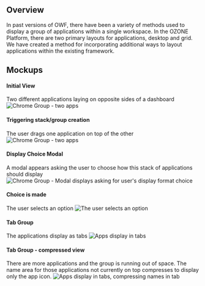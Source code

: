 ## Overview

In past versions of OWF, there have been a variety of methods used to display a group of applications within a single workspace. In the OZONE Platform, there are two primary layouts for applications, desktop and grid. We have created a method for incorporating additional ways to layout applications within the existing framework.

## Mockups

#### Initial View
Two different applications laying on opposite sides of a dashboard
![Chrome Group - two apps](https://raw.githubusercontent.com/ozone-development/ozp-documentation/master/mockups/webtop/WT_ChromeGroup_00Initial.png)

#### Triggering stack/group creation
The user drags one application on top of the other
![Chrome Group - two apps](https://raw.githubusercontent.com/ozone-development/ozp-documentation/master/mockups/webtop/WT_ChromeGroup_01Drag.png)

#### Display Choice Modal
A modal appears asking the user to choose how this stack of applications should display
![Chrome Group - Modal displays asking for user's display format choice](https://github.com/ozone-development/ozp-documentation/blob/master/mockups/webtop/WT_ChromeGroup_Modal_00Unselected.png)

#### Choice is made
The user selects an option
![The user selects an option](https://raw.githubusercontent.com/ozone-development/ozp-documentation/master/mockups/webtop/WT_ChromeGroup_Modal_01SelectedTabs.png)

#### Tab Group
The applications display as tabs
![Apps display in tabs](https://raw.githubusercontent.com/ozone-development/ozp-documentation/master/mockups/webtop/WT_ChromeGroup_04Tabs%20copy.png)

#### Tab Group - compressed view
There are more applications and the group is running out of space. The name area for those applications not currently on top compresses to display only the app icon.
![Apps display in tabs, compressing names in tab](https://raw.githubusercontent.com/ozone-development/ozp-documentation/master/mockups/webtop/WT_ChromeGroup_063Tabs.png)